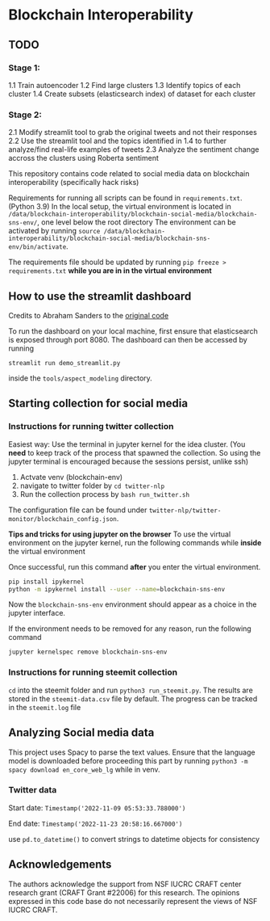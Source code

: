 # Blockchain Interoperability


## TODO

### Stage 1:
1.1 Train autoencoder
1.2 Find large clusters
1.3 Identify topics of each cluster
1.4 Create subsets (elasticsearch index) of dataset for each cluster

### Stage 2:
2.1 Modify streamlit tool to grab the original tweets and not their responses
2.2 Use the streamlit tool and the topics identified in 1.4 to further analyze/find real-life examples of tweets
2.3 Analyze the sentiment change accross the clusters using Roberta sentiment



This repository contains code related to social media data on blockchain interoperability (specifically hack risks)

Requirements for running all scripts can be found in `requirements.txt`. (Python 3.9)
In the local setup, the virtual environment is located in `/data/blockchain-interoperability/blockchain-social-media/blockchain-sns-env/`, one level below the root directory
The environment can be activated by running `source /data/blockchain-interoperability/blockchain-social-media/blockchain-sns-env/bin/activate`. 

The requirements file should be updated by running `pip freeze > requirements.txt` **while you are in in the virtual environment**

## How to use the streamlit dashboard

Credits to Abraham Sanders to the [original code](https://github.com/TheRensselaerIDEA/twitter-nlp)

To run the dashboard on your local machine, first ensure that elasticsearch is exposed through port 8080.
The dashboard can then be accessed by running 

```streamlit run demo_streamlit.py```

inside the `tools/aspect_modeling` directory.


## Starting collection for social media

### Instructions for running twitter collection
Easiest way: Use the terminal in jupyter kernel for the idea cluster. (You **need** to keep track of the process that spawned the collection. So using the jupyter terminal is encouraged because the sessions persist, unlike ssh)
1. Actvate venv (blockchain-env)
2. navigate to twitter folder by `cd twitter-nlp`
3. Run the collection process by `bash run_twitter.sh`

The configuration file can be found under `twitter-nlp/twitter-monitor/blockchain_config.json`.

**Tips and tricks for using jupyter on the browser**
To use the virtual environment on the jupyter kernel, run the following commands while **inside** the virtual environment


Once successful, run this command **after** you enter the virtual environment.
```bash
pip install ipykernel 
python -m ipykernel install --user --name=blockchain-sns-env
```

Now the `blockchain-sns-env` environment should appear as a choice in the jupyter interface.

If the environment needs to be removed for any reason, run the following command
```
jupyter kernelspec remove blockchain-sns-env
```

### Instructions for running steemit collection

`cd` into the steemit folder and run `python3 run_steemit.py`. 
The results are stored in the `steemit-data.csv` file by default.
The progress can be tracked in the `steemit.log` file

## Analyzing Social media data

This project uses Spacy to parse the text values. Ensure that the language model is downloaded before proceeding this part by running `python3 -m spacy download en_core_web_lg` while in venv.

### Twitter data


Start date: `Timestamp('2022-11-09 05:53:33.788000')`

End date: `Timestamp('2022-11-23 20:58:16.667000')`


use `pd.to_datetime()` to convert strings to datetime objects for consistency


## Acknowledgements

The authors acknowledge the support from NSF IUCRC CRAFT center research grant (CRAFT Grant #22006) for this research. The opinions expressed in this code base do not necessarily represent the views of NSF IUCRC CRAFT.
